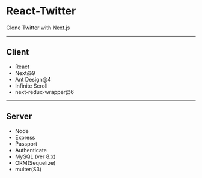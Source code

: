 # React-Twitter

Clone Twitter with Next.js

---

## Client

- React
- Next@9
- Ant Design@4
- Infinite Scroll
- next-redux-wrapper@6

---

## Server

- Node
- Express
- Passport
- Authenticate
- MySQL (ver 8.x)
- ORM(Sequelize)
- multer(S3)
